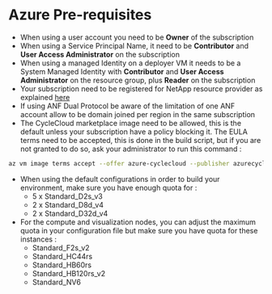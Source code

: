 # Azure Pre-requisites

- When using a user account you need to be **Owner** of the subscription
- When using a Service Principal Name, it need to be **Contributor** and **User Access Administrator** on the subscription
- When using a managed Identity on a deployer VM it needs to be a System Managed Identity with **Contributor** and **User Access Administrator** on the resource group, plus **Reader** on the subscription
- Your subscription need to be registered for NetApp resource provider as explained [here](https://docs.microsoft.com/en-us/azure/azure-netapp-files/azure-netapp-files-register#waitlist)
- If using ANF Dual Protocol be aware of the limitation of one ANF account allow to be domain joined per region in the same subscription
- The CycleCloud marketplace image need to be allowed, this is the default unless your subscription have a policy blocking it. The EULA terms need to be accepted, this is done in the build script, but if you are not granted to do so, ask your administrator to run this command :
```bash
az vm image terms accept --offer azure-cyclecloud --publisher azurecyclecloud --plan cyclecloud-81
```
- When using the default configurations in order to build your environment, make sure you have enough quota for :
  - 5 x Standard_D2s_v3 
  - 2 x Standard_D8d_v4 
  - 2 x Standard_D32d_v4
- For the compute and visualization nodes, you can adjust the maximum quota in your configuration file but make sure you have quota for these instances :
  - Standard_F2s_v2
  - Standard_HC44rs
  - Standard_HB60rs
  - Standard_HB120rs_v2
  - Standard_NV6

